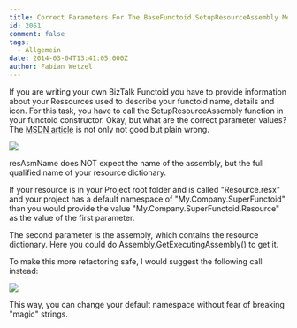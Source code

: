 ```yaml
---
title: Correct Parameters For The BaseFunctoid.SetupResourceAssembly Method
id: 2061
comment: false
tags:
  - Allgemein
date: 2014-03-04T13:41:05.000Z
author: Fabian Wetzel
---
```


If you are writing your own BizTalk Functoid you have to provide information about your Ressources used to describe your functoid name, details and icon. For this task, you have to call the SetupResourceAssembly function in your functoid constructor. Okay, but what are the correct parameter values? The [MSDN article](https://msdn.microsoft.com/en-us/library/microsoft.biztalk.basefunctoids.basefunctoid.setupresourceassembly.aspx) is not only not good but plain wrong.

![](https://az275061.vo.msecnd.net/blogmedia/2014/03/030414_1242_CorrectPara1.png)

resAsmName does NOT expect the name of the assembly, but the full qualified name of your resource dictionary.

If your resource is in your Project root folder and is called "Resource.resx" and your project has a default namespace of "My.Company.SuperFunctoid" than you would provide the value "My.Company.SuperFunctoid.Resource" as the value of the first parameter.

The second parameter is the assembly, which contains the resource dictionary. Here you could do Assembly.GetExecutingAssembly() to get it.

To make this more refactoring safe, I would suggest the following call instead:

![](https://az275061.vo.msecnd.net/blogmedia/2014/03/030414_1242_CorrectPara2.png)

This way, you can change your default namespace without fear of breaking "magic" strings.
